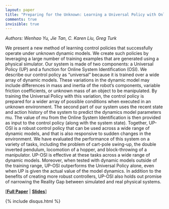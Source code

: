 ```yaml
---
layout: paper
title: "Preparing for the Unknown: Learning a Universal Policy with Online System Identification"
comments: true
invisible: true
---
```


<p class="text-left"><i>Authors: Wenhao Yu, Jie Tan, C. Karen Liu, Greg Turk</i></p>

We present a new method of learning control policies that successfully operate under unknown dynamic models.  We create such policies by leveraging a large number of training examples that are generated using a physical simulator.  Our system is made of two components: a Universal Policy (UP) and a function for Online System Identification (OSI).  We describe our control policy as &#8220;universal&#8221; because it is trained over a wide array of dynamic models.  These variations in the dynamic model may include differences in mass and inertia of the robot&#8217;s components, variable friction coefficients, or unknown mass of an object to be manipulated.  By training the Universal Policy with this variation, the control policy is prepared for a wider array of possible conditions when executed in an unknown environment.  The second part of our system uses the recent state and action history of the system to predict the dynamics model parameters mu.  The value of mu from the Online System Identification is then provided as input to the control policy (along with the system state).  Together, UP-OSI is a robust control policy that can be used across a wide range of dynamic models, and that is also responsive to sudden changes in the environment.  We have evaluated the performance of this system on a variety of tasks, including the problem of cart-pole swing-up, the double inverted pendulum, locomotion of a hopper, and block-throwing of a manipulator. UP-OSI is effective at these tasks across a wide range of dynamic models. Moreover, when tested with dynamic models outside of the training range, UP-OSI outperforms the Universal Policy alone, even when UP is given the actual value of the model dynamics. In addition to the benefits of creating more robust controllers, UP-OSI also holds out promise of narrowing the Reality Gap between simulated and real physical systems.

[<b><a href="/static/papers/55.pdf">Full Paper</a></b> \| <b><a href="/static/slides/55.mp4">Slides</a></b>]

{% include disqus.html %}
